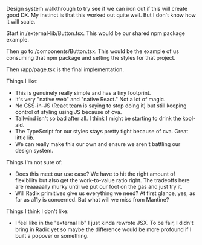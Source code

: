 Design system walkthrough to try see if we can iron out if this will create good DX.
My instinct is that this worked out quite well. But I don't know how it will scale.

Start in /external-lib/Button.tsx. This would be our shared npm package example.

Then go to /components/Button.tsx. This would be the example of us consuming that npm package and setting the styles for that project.

Then /app/page.tsx is the final implementation.

Things I like:

- This is genuinely really simple and has a tiny footprint.
- It's very "native web" and "native React." Not a lot of magic.
- No CSS-in-JS (React team is saying to stop doing it) but still keeping control of styling using JS because of cva.
- Tailwind isn't so bad after all. I think I might be starting to drink the kool-aid.
- The TypeScript for our styles stays pretty tight because of cva. Great little lib.
- We can really make this our own and ensure we aren't battling our design system.

Things I'm not sure of:

- Does this meet our use case? We have to hit the right amount of flexibility but also get the work-to-value ratio right. The tradeoffs here are reaaaaally murky until we put our foot on the gas and just try it.
- Will Radix primitives give us everything we need? At first glance, yes, as far as a11y is concerned. But what will we miss from Mantine?

Things I think I don't like:

- I feel like in the "external lib" I just kinda rewrote JSX. To be fair, I didn't bring in Radix yet so maybe the difference would be more profound if I built a popover or something.
